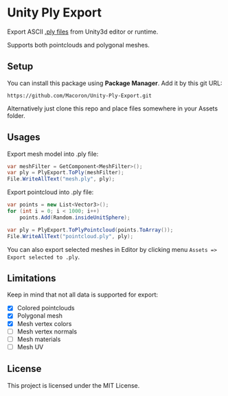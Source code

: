# Unity Ply Export
Export ASCII [.ply files](https://en.wikipedia.org/wiki/PLY_(file_format)) from Unity3d editor or runtime. 

Supports both pointclouds and polygonal meshes.

## Setup
You can install this package using **Package Manager**. Add it by this git URL:
```
https://github.com/Macoron/Unity-Ply-Export.git
```

Alternatively just clone this repo and place files somewhere in your Assets folder.

## Usages
Export mesh model into .ply file:
```csharp
var meshFilter = GetComponent<MeshFilter>();
var ply = PlyExport.ToPly(meshFilter);
File.WriteAllText("mesh.ply", ply);
```

Export pointcloud into .ply file:
```csharp
var points = new List<Vector3>();
for (int i = 0; i < 1000; i++)
    points.Add(Random.insideUnitSphere);

var ply = PlyExport.ToPlyPointcloud(points.ToArray());
File.WriteAllText("pointcloud.ply", ply);
```

You can also export selected meshes in Editor by clicking menu `Assets => Export selected to .ply`.

## Limitations
Keep in mind that not all data is supported for export:
- [x] Colored pointclouds
- [x] Polygonal mesh
- [x] Mesh vertex colors
- [ ] Mesh vertex normals
- [ ] Mesh materials
- [ ] Mesh UV

## License
This project is licensed under the MIT License.
